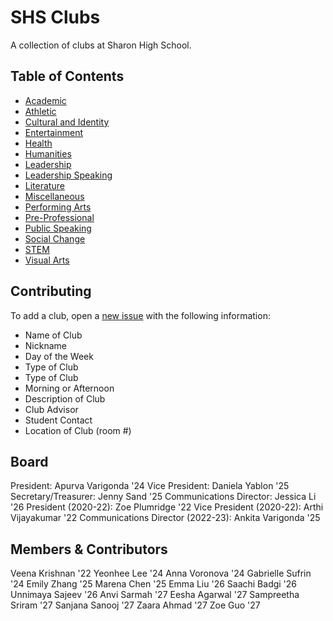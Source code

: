 # SHS Clubs

A collection of clubs at Sharon High School.

## Table of Contents

- [Academic](https://shsclubs.github.io/academic)
- [Athletic](https://shsclubs.github.io/athletic)
- [Cultural and Identity](https://shsclubs.github.io/culturalAndIdentity)
- [Entertainment](https://shsclubs.github.io/entertainment)
- [Health](https://shsclubs.github.io/health)
- [Humanities](https://shsclubs.github.io/humanities)
- [Leadership](https://shsclubs.github.io/leadership)
- [Leadership Speaking](https://shsclubs.github.io/leadershipspeaking)
- [Literature](https://shsclubs.github.io/literature)
- [Miscellaneous](https://shsclubs.github.io/miscellaneous)
- [Performing Arts](https://shsclubs.github.io/performingArts)
- [Pre-Professional](https://shsclubs.github.io/preprofessional)
- [Public Speaking](https://shsclubs.github.io/publicSpeaking)
- [Social Change](https://shsclubs.github.io/socialChange)
- [STEM](https://shsclubs.github.io/stem)
- [Visual Arts](https://shsclubs.github.io/visualArts)

## Contributing

To add a club, open a [new issue]() with the following information:

- Name of Club
- Nickname
- Day of the Week
- Type of Club
- Type of Club
- Morning or Afternoon
- Description of Club
- Club Advisor
- Student Contact
- Location of Club (room #)

## Board

President: Apurva Varigonda '24
Vice President: Daniela Yablon '25
Secretary/Treasurer: Jenny Sand '25
Communications Director: Jessica Li '26
President (2020-22): Zoe Plumridge '22
Vice President (2020-22): Arthi Vijayakumar '22
Communications Director (2022-23): Ankita Varigonda '25

## Members & Contributors

Veena Krishnan '22
Yeonhee Lee '24
Anna Voronova '24
Gabrielle Sufrin '24
Emily Zhang '25
Marena Chen '25
Emma Liu '26
Saachi Badgi '26
Unnimaya Sajeev '26
Anvi Sarmah '27
Eesha Agarwal '27
Sampreetha Sriram '27
Sanjana Sanooj '27
Zaara Ahmad '27
Zoe Guo '27
